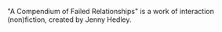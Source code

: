 "A Compendium of Failed Relationships" is a work of interaction (non)fiction, created by Jenny Hedley.